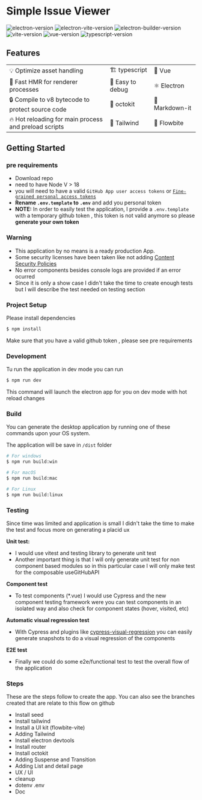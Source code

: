 # Simple Issue Viewer

<img class="inline-block" src="https://img.shields.io/github/package-json/dependency-version/alex8088/electron-vite-boilerplate/dev/electron" alt="electron-version">
<img class="inline-block" src="https://img.shields.io/github/package-json/dependency-version/alex8088/electron-vite-boilerplate/dev/electron-vite" alt="electron-vite-version" />
<img class="inline-block" src="https://img.shields.io/github/package-json/dependency-version/alex8088/electron-vite-boilerplate/dev/electron-builder" alt="electron-builder-version" />
<img class="inline-block" src="https://img.shields.io/github/package-json/dependency-version/alex8088/electron-vite-boilerplate/dev/vite" alt="vite-version" />
<img class="inline-block" src="https://img.shields.io/github/package-json/dependency-version/alex8088/electron-vite-boilerplate/dev/vue" alt="vue-version" />
<img class="inline-block" src="https://img.shields.io/github/package-json/dependency-version/alex8088/electron-vite-boilerplate/dev/typescript" alt="typescript-version" />

## Features

|                                                       |                  |                |
| :---------------------------------------------------- | :--------------- | :------------- |
| 💡 Optimize asset handling                            | 🏗️ typescript    | 🌈 Vue         |
| 🚀 Fast HMR for renderer processes                    | 🔌 Easy to debug | ⚛️ Electron    |
| 🔒 Compile to v8 bytecode to protect source code      | 🐙 octokit       | 📙 Markdown-it |
| 🔥 Hot reloading for main process and preload scripts | 💨 Tailwind      | 💅 Flowbite    |

## Getting Started

### pre requirements

- Download repo
- need to have Node V > 18
- you will need to have a valid `GitHub App user access tokens` or [`Fine-grained personal access tokens`](https://docs.github.com/en/apps/creating-github-apps/authenticating-with-a-github-app/generating-a-user-access-token-for-a-github-app)
- **Rename `.env.template` to `.env`** and add you personal token
- **NOTE:** In order to easily test the application, I provide a `.env.template` with a temporary github token , this token is not valid anymore so please **generate your own token**

### Warning

- This application by no means is a ready production App.
- Some security licenses have been taken like not adding [Content Security Policies](https://developer.mozilla.org/en-US/docs/Web/HTTP/CSP)
- No error components besides console logs are provided if an error ocurred
- Since it is only a show case I didn't take the time to create enough tests but I will describe the test needed on testing section

### Project Setup

Please install dependencies

```bash
$ npm install
```

Make sure that you have a valid github token , please see pre requirements

### Development

Tu run the application in dev mode you can run

```bash
$ npm run dev
```

This command will launch the electron app for you on dev mode with hot reload changes

### Build

You can generate the desktop application by running one of these commands upon your OS system.

The application will be save in `/dist` folder

```bash
# For windows
$ npm run build:win

# For macOS
$ npm run build:mac

# For Linux
$ npm run build:linux
```

### Testing

Since time was limited and application is small I didn't take the time to make the test and focus more on generating a placid ux

**Unit test:**

- I would use vitest and testing library to generate unit test
- Another important thing is that I will only generate unit test for non component based modules so in this particular case I will only make test for the composable useGitHubAPI

**Component test**

- To test components (\*.vue) I would use Cypress and the new component testing framework were you can test components in an isolated way and also check for component states (hover, visited, etc)

**Automatic visual regression test**

- With Cypress and plugins like [cypress-visual-regression](https://github.com/cypress-visual-regression/cypress-visual-regression) you can easily generate snapshots to do a visual regression of the components

**E2E test**

- Finally we could do some e2e/functional test to test the overall flow of the application

### Steps

These are the steps follow to create the app. You can also see the branches created that are relate to this flow on github

- Install seed
- Install tailwind
- Install a UI kit (flowbite-vite)
- Adding Tailwind
- Install electron devtools
- Install router
- Install octokit
- Adding Suspense and Transition
- Adding List and detail page
- UX / UI
- cleanup
- dotenv .env
- Doc
